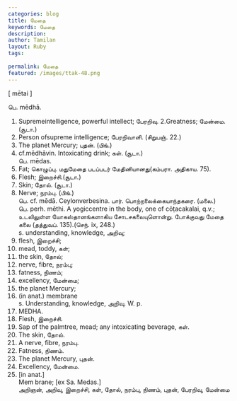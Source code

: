 ```yaml
---
categories: blog
title: மேதை
keywords: மேதை
description: 
author: Tamilan
layout: Ruby
tags: 
 
permalink: மேதை
featured: /images/ttak-48.png
---
```

  
[ mētai ]  
  
பெ. mēdhā.   
1. Supremeintelligence, powerful intellect; பேரறிவு. 2.Greatness; மேன்மை. (சூடா.)   
3. Person ofsupreme intelligence; பேரறிவாளி. (சிறுபஞ். 22.)  
4. The planet Mercury; புதன். (பிங்.)   
5. cf.mēdhāvin. Intoxicating drink; கள். (சூடா.)  
பெ. mēdas.   
1. Fat; கொழுப்பு. மதுமேதை படப்படர் மேதினியானது(கம்பரா. அதிகாய. 75).   
2. Flesh; இறைச்சி.(சூடா.)   
3. Skin; தோல். (சூடா.)   
4. Nerve; நரம்பு. (பிங்.)  
பெ. cf. mēdā. Ceylonverbesina. பார். பொற்றலைக்கையாந்தகரை. (மலை.)  
பெ. perh. mēthi. A yogiccentre in the body, one of cōṭacakalai, q.v.; உடலிலுள்ள யோகஸ்தானங்களாகிய சோடசகலையுளொன்று. போக்குவது மேதை கலை (தத்துவப். 135).(செந். ix, 248.)  
s. understanding, knowledge, அறிவு;   
2. flesh, இறைச்சி;   
3. mead, toddy, கள்;   
4. the skin, தோல்;   
5. nerve, fibre, நரம்பு;   
6. fatness, நிணம்;   
7. excellency, மேன்மை;   
8. the planet Mercury;   
9. (in anat.) membrane  
s. Understanding, knowledge, அறிவு. W. p.   
674. MEDHA.   
2. Flesh, இறைச்சி.   
3. Sap of the palmtree, mead; any intoxicating beverage, கள்.   
4. The skin, தோல்.   
5. A nerve, fibre, நரம்பு.   
6. Fatness, நிணம்.   
7. The planet Mercury, புதன்.   
8. Excellency, மேன்மை.   
9. [in anat.]  
Mem brane; [ex Sa. Medas.]  
அறிஞன், அறிவு, இறைச்சி, கள், தோல், நரம்பு, நிணம், புதன், பேரறிவு, மேன்மை